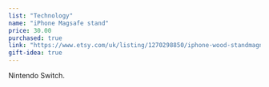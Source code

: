 ```yaml
---
list: "Technology"
name: "iPhone Magsafe stand"
price: 30.00
purchased: true
link: "https://www.etsy.com/uk/listing/1270298850/iphone-wood-standmagnetic-phone-holder?ref=notif_pssfl"
gift-idea: true
---
```

Nintendo Switch.